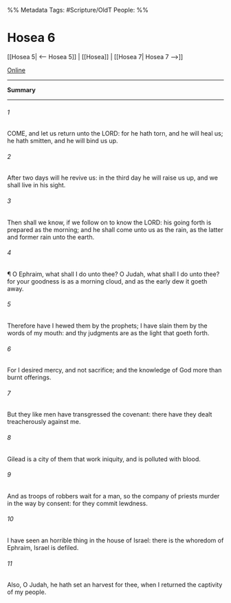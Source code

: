 

%% Metadata
Tags: #Scripture/OldT
People: 
%%
# Hosea 6
[[Hosea 5| <-- Hosea 5]] | [[Hosea]] | [[Hosea 7| Hosea 7 -->]]

[Online](https://churchofjesuschrist.org/study/scriptures/ot/hosea/6?lang=eng)

---
__Summary__



---

###### 1
COME, and let us return unto the LORD: for he hath torn, and he will heal us; he hath smitten, and he will bind us up.
###### 2
After two days will he revive us: in the third day he will raise us up, and we shall live in his sight.
###### 3
Then shall we know, if we follow on to know the LORD: his going forth is prepared as the morning; and he shall come unto us as the rain, as the latter and former rain unto the earth.
###### 4
¶ O Ephraim, what shall I do unto thee?  O Judah, what shall I do unto thee?  for your goodness is as a morning cloud, and as the early dew it goeth away.
###### 5
Therefore have I hewed them by the prophets; I have slain them by the words of my mouth: and thy judgments are as the light that goeth forth.
###### 6
For I desired mercy, and not sacrifice; and the knowledge of God more than burnt offerings.
###### 7
But they like men have transgressed the covenant: there have they dealt treacherously against me.
###### 8
Gilead is a city of them that work iniquity, and is polluted with blood.
###### 9
And as troops of robbers wait for a man, so the company of priests murder in the way by consent: for they commit lewdness.
###### 10
I have seen an horrible thing in the house of Israel: there is the whoredom of Ephraim, Israel is defiled.
###### 11
Also, O Judah, he hath set an harvest for thee, when I returned the captivity of my people.



